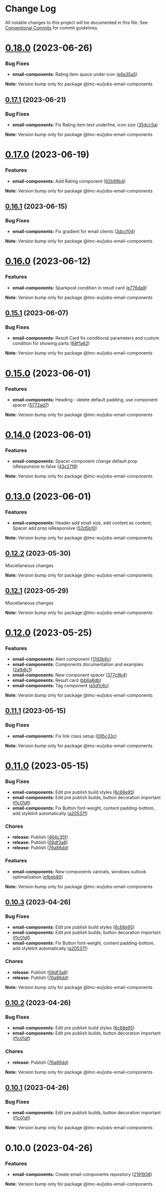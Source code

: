 # Change Log

All notable changes to this project will be documented in this file.
See [Conventional Commits](https://conventionalcommits.org) for commit guidelines.

<a name="0.18.0"></a>

# [0.18.0](https://github.com/lmc-eu/jobs-design-system/compare/@lmc-eu/jobs-email-components@0.17.1...@lmc-eu/jobs-email-components@0.18.0) (2023-06-26)

### Bug Fixes

- **email-components:** Rating item space under icon ([e6a35a5](https://github.com/lmc-eu/jobs-design-system/commit/e6a35a5))

**Note:** Version bump only for package @lmc-eu/jobs-email-components

<a name="0.17.1"></a>

## [0.17.1](https://github.com/lmc-eu/jobs-design-system/compare/@lmc-eu/jobs-email-components@0.17.0...@lmc-eu/jobs-email-components@0.17.1) (2023-06-21)

### Bug Fixes

- **email-components:** Fix Rating item text underline, icon size ([35dcc5a](https://github.com/lmc-eu/jobs-design-system/commit/35dcc5a))

**Note:** Version bump only for package @lmc-eu/jobs-email-components

<a name="0.17.0"></a>

# [0.17.0](https://github.com/lmc-eu/jobs-design-system/compare/@lmc-eu/jobs-email-components@0.16.1...@lmc-eu/jobs-email-components@0.17.0) (2023-06-19)

### Features

- **email-components:** Add Rating component ([92b89b4](https://github.com/lmc-eu/jobs-design-system/commit/92b89b4))

**Note:** Version bump only for package @lmc-eu/jobs-email-components

<a name="0.16.1"></a>

## [0.16.1](https://github.com/lmc-eu/jobs-design-system/compare/@lmc-eu/jobs-email-components@0.16.0...@lmc-eu/jobs-email-components@0.16.1) (2023-06-15)

### Bug Fixes

- **email-components:** Fix gradient for email clients ([3dccf04](https://github.com/lmc-eu/jobs-design-system/commit/3dccf04))

**Note:** Version bump only for package @lmc-eu/jobs-email-components

<a name="0.16.0"></a>

# [0.16.0](https://github.com/lmc-eu/jobs-design-system/compare/@lmc-eu/jobs-email-components@0.15.1...@lmc-eu/jobs-email-components@0.16.0) (2023-06-12)

### Features

- **email-components:** Sparkpost condition in result card ([e776da9](https://github.com/lmc-eu/jobs-design-system/commit/e776da9))

**Note:** Version bump only for package @lmc-eu/jobs-email-components

<a name="0.15.1"></a>

## [0.15.1](https://github.com/lmc-eu/jobs-design-system/compare/@lmc-eu/jobs-email-components@0.15.0...@lmc-eu/jobs-email-components@0.15.1) (2023-06-07)

### Bug Fixes

- **email-components:** Result Card fix conditional parameters and custom condition for showing parts ([68f1a62](https://github.com/lmc-eu/jobs-design-system/commit/68f1a62))

**Note:** Version bump only for package @lmc-eu/jobs-email-components

<a name="0.15.0"></a>

# [0.15.0](https://github.com/lmc-eu/jobs-design-system/compare/@lmc-eu/jobs-email-components@0.14.0...@lmc-eu/jobs-email-components@0.15.0) (2023-06-01)

### Features

- **email-components:** Heading - delete default padding, use component spacer ([5772ad7](https://github.com/lmc-eu/jobs-design-system/commit/5772ad7))

**Note:** Version bump only for package @lmc-eu/jobs-email-components

<a name="0.14.0"></a>

# [0.14.0](https://github.com/lmc-eu/jobs-design-system/compare/@lmc-eu/jobs-email-components@0.13.0...@lmc-eu/jobs-email-components@0.14.0) (2023-06-01)

### Features

- **email-components:** Spacer component change default prop isResponsive to false ([43c27f8](https://github.com/lmc-eu/jobs-design-system/commit/43c27f8))

**Note:** Version bump only for package @lmc-eu/jobs-email-components

<a name="0.13.0"></a>

# [0.13.0](https://github.com/lmc-eu/jobs-design-system/compare/@lmc-eu/jobs-email-components@0.12.2...@lmc-eu/jobs-email-components@0.13.0) (2023-06-01)

### Features

- **email-components:** Header add small size, add content as content; Spacer add prop isResponsive ([52d5b10](https://github.com/lmc-eu/jobs-design-system/commit/52d5b10))

**Note:** Version bump only for package @lmc-eu/jobs-email-components

<a name="0.12.2"></a>

## [0.12.2](https://github.com/lmc-eu/jobs-design-system/compare/@lmc-eu/jobs-email-components@0.12.1...@lmc-eu/jobs-email-components@0.12.2) (2023-05-30)

Miscellaneous changes

**Note:** Version bump only for package @lmc-eu/jobs-email-components

<a name="0.12.1"></a>

## [0.12.1](https://github.com/lmc-eu/jobs-design-system/compare/@lmc-eu/jobs-email-components@0.12.0...@lmc-eu/jobs-email-components@0.12.1) (2023-05-29)

Miscellaneous changes

**Note:** Version bump only for package @lmc-eu/jobs-email-components

<a name="0.12.0"></a>

# [0.12.0](https://github.com/lmc-eu/jobs-design-system/compare/@lmc-eu/jobs-email-components@0.11.1...@lmc-eu/jobs-email-components@0.12.0) (2023-05-25)

### Features

- **email-components:** Alert component ([17d3b9c](https://github.com/lmc-eu/jobs-design-system/commit/17d3b9c))
- **email-components:** Components documentation and examples ([2afb6c1](https://github.com/lmc-eu/jobs-design-system/commit/2afb6c1))
- **email-components:** New component spacer ([377c9b4](https://github.com/lmc-eu/jobs-design-system/commit/377c9b4))
- **email-components:** Result card ([bb6a8db](https://github.com/lmc-eu/jobs-design-system/commit/bb6a8db))
- **email-components:** Tag component ([a5d1c6c](https://github.com/lmc-eu/jobs-design-system/commit/a5d1c6c))

**Note:** Version bump only for package @lmc-eu/jobs-email-components

<a name="0.11.1"></a>

## [0.11.1](https://github.com/lmc-eu/jobs-design-system/compare/@lmc-eu/jobs-email-components@0.11.0...@lmc-eu/jobs-email-components@0.11.1) (2023-05-15)

### Bug Fixes

- **email-components:** Fix link class setup ([095c33c](https://github.com/lmc-eu/jobs-design-system/commit/095c33c))

**Note:** Version bump only for package @lmc-eu/jobs-email-components

<a name="0.11.0"></a>

# [0.11.0](https://github.com/lmc-eu/jobs-design-system/compare/@lmc-eu/jobs-email-components@0.10.0...@lmc-eu/jobs-email-components@0.11.0) (2023-05-15)

### Bug Fixes

- **email-components:** Edit pre publish build styles ([6c68e95](https://github.com/lmc-eu/jobs-design-system/commit/6c68e95))
- **email-components:** Edit pre publish builds, button decoration important ([f1c01df](https://github.com/lmc-eu/jobs-design-system/commit/f1c01df))
- **email-components:** Fix Button font-weight, content padding-bottom, add stylelint automatically ([a20537f](https://github.com/lmc-eu/jobs-design-system/commit/a20537f))

### Chores

- **release:** Publish ([464c35f](https://github.com/lmc-eu/jobs-design-system/commit/464c35f))
- **release:** Publish ([08df3a8](https://github.com/lmc-eu/jobs-design-system/commit/08df3a8))
- **release:** Publish ([76a86dd](https://github.com/lmc-eu/jobs-design-system/commit/76a86dd))

### Features

- **email-components:** New components varinats, windows outlook optimalization ([efbeb80](https://github.com/lmc-eu/jobs-design-system/commit/efbeb80))

**Note:** Version bump only for package @lmc-eu/jobs-email-components

<a name="0.10.3"></a>

## [0.10.3](https://github.com/lmc-eu/jobs-design-system/compare/@lmc-eu/jobs-email-components@0.10.0...@lmc-eu/jobs-email-components@0.10.3) (2023-04-26)

### Bug Fixes

- **email-components:** Edit pre publish build styles ([6c68e95](https://github.com/lmc-eu/jobs-design-system/commit/6c68e95))
- **email-components:** Edit pre publish builds, button decoration important ([f1c01df](https://github.com/lmc-eu/jobs-design-system/commit/f1c01df))
- **email-components:** Fix Button font-weight, content padding-bottom, add stylelint automatically ([a20537f](https://github.com/lmc-eu/jobs-design-system/commit/a20537f))

### Chores

- **release:** Publish ([08df3a8](https://github.com/lmc-eu/jobs-design-system/commit/08df3a8))
- **release:** Publish ([76a86dd](https://github.com/lmc-eu/jobs-design-system/commit/76a86dd))

**Note:** Version bump only for package @lmc-eu/jobs-email-components

<a name="0.10.2"></a>

## [0.10.2](https://github.com/lmc-eu/jobs-design-system/compare/@lmc-eu/jobs-email-components@0.10.0...@lmc-eu/jobs-email-components@0.10.2) (2023-04-26)

### Bug Fixes

- **email-components:** Edit pre publish build styles ([6c68e95](https://github.com/lmc-eu/jobs-design-system/commit/6c68e95))
- **email-components:** Edit pre publish builds, button decoration important ([f1c01df](https://github.com/lmc-eu/jobs-design-system/commit/f1c01df))

### Chores

- **release:** Publish ([76a86dd](https://github.com/lmc-eu/jobs-design-system/commit/76a86dd))

**Note:** Version bump only for package @lmc-eu/jobs-email-components

<a name="0.10.1"></a>

## [0.10.1](https://github.com/lmc-eu/jobs-design-system/compare/@lmc-eu/jobs-email-components@0.10.0...@lmc-eu/jobs-email-components@0.10.1) (2023-04-26)

### Bug Fixes

- **email-components:** Edit pre publish builds, button decoration important ([f1c01df](https://github.com/lmc-eu/jobs-design-system/commit/f1c01df))

**Note:** Version bump only for package @lmc-eu/jobs-email-components

<a name="0.10.0"></a>

# 0.10.0 (2023-04-26)

### Features

- **email-components:** Create email-components repository ([2191938](https://github.com/lmc-eu/jobs-design-system/commit/2191938))

**Note:** Version bump only for package @lmc-eu/jobs-email-components
